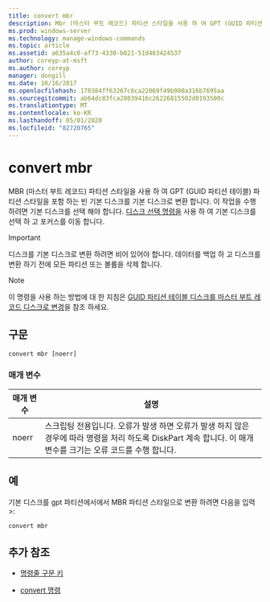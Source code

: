 ```yaml
---
title: convert mbr
description: Mbr (마스터 부트 레코드) 파티션 스타일을 사용 하 여 GPT (GUID 파티션 테이블) 파티션 스타일을 포함 하는 빈 기본 디스크를 기본 디스크로 변환 하는 mbr 변환 명령에 대 한 참조 항목입니다.
ms.prod: windows-server
ms.technology: manage-windows-commands
ms.topic: article
ms.assetid: a635a4c0-af73-4330-b021-51d483424537
author: coreyp-at-msft
ms.author: coreyp
manager: dongill
ms.date: 10/16/2017
ms.openlocfilehash: 178384ff63267c6ca22069f49b980a316b7695aa
ms.sourcegitcommit: ab64dc83fca28039416c26226815502d0193500c
ms.translationtype: MT
ms.contentlocale: ko-KR
ms.lasthandoff: 05/01/2020
ms.locfileid: "82720765"
---
```

# <a name="convert-mbr"></a>convert mbr

MBR (마스터 부트 레코드) 파티션 스타일을 사용 하 여 GPT (GUID 파티션 테이블) 파티션 스타일을 포함 하는 빈 기본 디스크를 기본 디스크로 변환 합니다. 이 작업을 수행 하려면 기본 디스크를 선택 해야 합니다. [디스크 선택 명령을](select-disk.md) 사용 하 여 기본 디스크를 선택 하 고 포커스를 이동 합니다.

> [!IMPORTANT]
> 디스크를 기본 디스크로 변환 하려면 비어 있어야 합니다. 데이터를 백업 하 고 디스크를 변환 하기 전에 모든 파티션 또는 볼륨을 삭제 합니다.

> [!NOTE]
> 이 명령을 사용 하는 방법에 대 한 지침은 [GUID 파티션 테이블 디스크를 마스터 부트 레코드 디스크로 변경](https://docs.microsoft.com/previous-versions/windows/it-pro/windows-server-2008-R2-and-2008/cc725797(v=ws.11))을 참조 하세요.

## <a name="syntax"></a>구문

```
convert mbr [noerr]
```

### <a name="parameters"></a>매개 변수

| 매개 변수 | 설명 |
| --------- | ----------- |
| noerr | 스크립팅 전용입니다. 오류가 발생 하면 오류가 발생 하지 않은 경우에 따라 명령을 처리 하도록 DiskPart 계속 합니다. 이 매개 변수를 크기는 오류 코드를 수행 합니다. |

## <a name="examples"></a>예

기본 디스크를 gpt 파티션에서에서 MBR 파티션 스타일으로 변환 하려면 다음을 입력 >:

```
convert mbr
```

## <a name="additional-references"></a>추가 참조

- [명령줄 구문 키](command-line-syntax-key.md)

- [convert 명령](convert.md)
